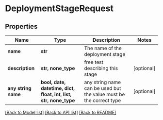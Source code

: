 # DeploymentStageRequest


## Properties
Name | Type | Description | Notes
------------ | ------------- | ------------- | -------------
**name** | **str** | The name of the deployment stage | 
**description** | **str, none_type** | free test describing this stage | [optional] 
**any string name** | **bool, date, datetime, dict, float, int, list, str, none_type** | any string name can be used but the value must be the correct type | [optional]

[[Back to Model list]](../README.md#documentation-for-models) [[Back to API list]](../README.md#documentation-for-api-endpoints) [[Back to README]](../README.md)


